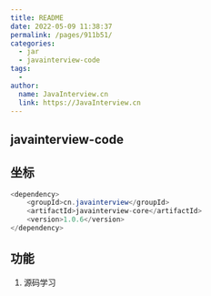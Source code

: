 ```yaml
---
title: README
date: 2022-05-09 11:38:37
permalink: /pages/911b51/
categories:
  - jar
  - javainterview-code
tags:
  - 
author: 
  name: JavaInterview.cn
  link: https://JavaInterview.cn
---
```


## javainterview-code

## 坐标
```java
<dependency>
    <groupId>cn.javainterview</groupId>
    <artifactId>javainterview-core</artifactId>
    <version>1.0.6</version>
</dependency>
```

## 功能
1. 源码学习